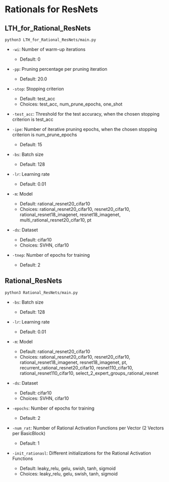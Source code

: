 # Rationals for ResNets

## LTH_for_Rational_ResNets
``python3 LTH_for_Rational_ResNets/main.py``
  

* ```-wi```: Number of warm-up iterations
  * Default: 0
    

* ```-pp```: Pruning percentage per pruning iteration
  * Default: 20.0
    

* ```-stop```: Stopping criterion
  * Default: test_acc
  * Choices: test_acc, num_prune_epochs, one_shot
    

* ```-test_acc```: Threshold for the test accuracy, when the chosen stopping criterion is test_acc
  

* ```-ipe```: Number of iterative pruning epochs, when the chosen stopping criterion is num_prune_epochs
  * Default: 15
    

* ```-bs```: Batch size
    * Default: 128
    

* ```-lr```: Learning rate
  * Default: 0.01
    

* ```-m```: Model
  * Default: rational_resnet20_cifar10
  * Choices: rational_resnet20_cifar10, resnet20_cifar10, rational_resnet18_imagenet, resnet18_imagenet, multi_rational_resnet20_cifar10,
                                        pt 
    

* ```-ds```: Dataset
  * Default: cifar10
  * Choices: SVHN, cifar10
    

* ```-tnep```: Number of epochs for training
    * Default: 2

## Rational_ResNets
```python3 Rational_ResNets/main.py```

* ```-bs```: Batch size
    * Default: 128
    

* ```-lr```: Learning rate
  * Default: 0.01
    

* ```-m```: Model
  * Default: rational_resnet20_cifar10
  * Choices: rational_resnet20_cifar10, resnet20_cifar10, rational_resnet18_imagenet, resnet18_imagenet,
                                        pt, recurrent_rational_resnet20_cifar10, resnet110_cifar10,
                                        rational_resnet110_cifar10, select_2_expert_groups_rational_resnet
    

* ```-ds```: Dataset
  * Default: cifar10
  * Choices: SVHN, cifar10
    

* ```-epochs```: Number of epochs for training
    * Default: 2
  
* ```-num_rat```: Number of Rational Activation Functions per Vector (2 Vectors per BasicBlock)
    * Default: 1
  
* ```-init_rationasl```: Different initializations for the Rational Activation Functions
    * Default: leaky_relu, gelu, swish, tanh, sigmoid
    * Choices: leaky_relu, gelu, swish, tanh, sigmoid